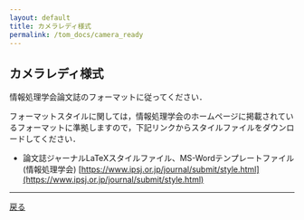 ```yaml
---
layout: default
title: カメラレディ様式
permalink: /tom_docs/camera_ready
---
```

## カメラレディ様式

情報処理学会論文誌のフォーマットに従ってください．

フォーマットスタイルに関しては，情報処理学会のホームページに掲載されているフォーマットに準拠しますので，下記リンクからスタイルファイルをダウンロードしてください．

- 論文誌ジャーナルLaTeXスタイルファイル、MS-Wordテンプレートファイル(情報処理学会) [https://www.ipsj.or.jp/journal/submit/style.html](https://www.ipsj.or.jp/journal/submit/style.html)

---
[戻る](/tom_docs)
